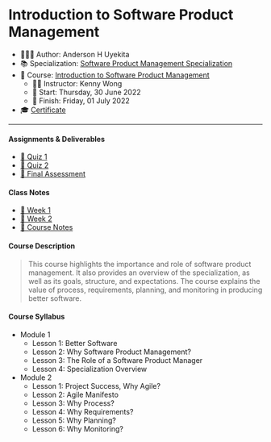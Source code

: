 Introduction to Software Product Management
================

-   👨🏻‍💻 Author: Anderson H Uyekita
-   📚 Specialization:
    <a href="https://www.coursera.org/specializations/product-management"
    target="_blank" rel="noopener">Software Product Management
    Specialization</a>
-   📖 Course: <a
    href="https://www.coursera.org/learn/introduction-to-software-product-management"
    target="_blank" rel="noopener">Introduction to Software Product
    Management</a>
    -   🧑‍🏫 Instructor: Kenny Wong
    -   🚦 Start: Thursday, 30 June 2022
    -   🏁 Finish: Friday, 01 July 2022
-   🎓
    [Certificate](https://www.coursera.org/account/accomplishments/certificate/F7SS7CCLHKJM)

------------------------------------------------------------------------

#### Assignments & Deliverables

-   [📝 Quiz
    1](./Week%201/quiz-1_introduction-to-software-product-management.md)
-   [📝 Quiz
    2](./Week%202/quiz-2_introduction-to-software-product-management.md)
-   [📝 Final
    Assessment](./Week%202/final-assessment_introduction-to-software-product-management.md)

#### Class Notes

-   [📆 Week 1](./Week%201)
-   [📆 Week 2](./Week%202)
-   [📑 Course
    Notes](https://github.com/AndersonUyekita/introduction-to-software-product-management/blob/main/resources/c1-course-notes-introduction-to-software-product-management.pdf)

#### Course Description

> This course highlights the importance and role of software product
> management. It also provides an overview of the specialization, as
> well as its goals, structure, and expectations. The course explains
> the value of process, requirements, planning, and monitoring in
> producing better software.

#### Course Syllabus

-   Module 1
    -   Lesson 1: Better Software
    -   Lesson 2: Why Software Product Management?
    -   Lesson 3: The Role of a Software Product Manager
    -   Lesson 4: Specialization Overview
-   Module 2
    -   Lesson 1: Project Success, Why Agile?
    -   Lesson 2: Agile Manifesto
    -   Lesson 3: Why Process?
    -   Lesson 4: Why Requirements?
    -   Lesson 5: Why Planning?
    -   Lesson 6: Why Monitoring?
